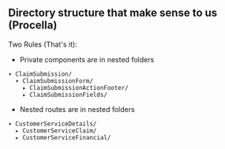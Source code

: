 ## Directory structure that make sense to us (Procella)

Two Rules (That's it):

- Private components are in nested folders
```
▾ ClaimSubmission/
  ▾ ClaimSubmissionForm/
    ▸ ClaimSubmissionActionFooter/
    ▸ ClaimSubmissionFields/
```

- Nested routes are in nested folders

```
▾ CustomerServiceDetails/
  ▸ CustomerServiceClaim/
  ▸ CustomerServiceFinancial/
```
